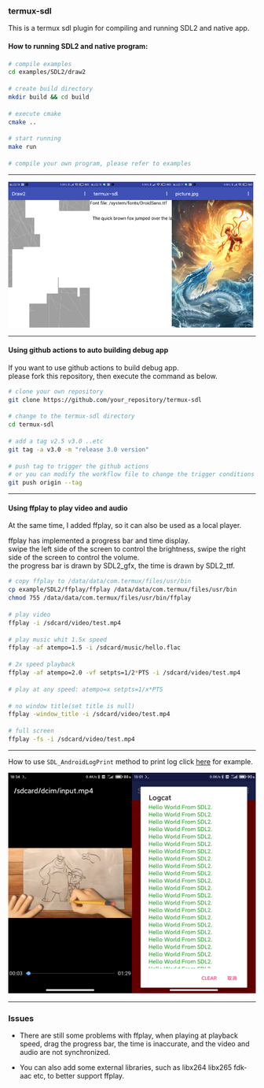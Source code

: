 ### termux-sdl

This is a termux sdl plugin for compiling and running SDL2 and native app.

#### How to running SDL2 and native program:

```bash
# compile examples
cd examples/SDL2/draw2

# create build directory
mkdir build && cd build

# execute cmake 
cmake ..

# start running
make run

# compile your own program, please refer to examples 

```
----

<div align="left">
    <img src="./screenshot/example1.jpg" width="33%" /><img src="./screenshot/example2.jpg" width="33%" /><img src="./screenshot/example3.jpg" width="33%" />
</div>

----
#### Using github actions to auto building debug app
If you want to use github actions to build debug app.</br>
please fork this repository, then execute the command as below.

```bash
# clone your own repository
git clone https://github.com/your_repository/termux-sdl

# change to the termux-sdl directory
cd termux-sdl

# add a tag v2.5 v3.0 ..etc
git tag -a v3.0 -m "release 3.0 version" 

# push tag to trigger the github actions
# or you can modify the workflow file to change the trigger conditions
git push origin --tag

```
----

#### Using ffplay to play video and audio

At the same time, I added ffplay, so it can also be used as a local player.</br>

ffplay has implemented a progress bar and time display.</br>
swipe the left side of the screen to control the brightness, swipe the right side of the screen to control the volume.</br>
the progress bar is drawn by SDL2_gfx, the time is drawn by SDL2_ttf.

```bash
# copy ffplay to /data/data/com.termux/files/usr/bin
cp example/SDL2/ffplay/ffplay /data/data/com.termux/files/usr/bin
chmod 755 /data/data/com.termux/files/usr/bin/ffplay

# play video
ffplay -i /sdcard/video/test.mp4

# play music whit 1.5x speed
ffplay -af atempo=1.5 -i /sdcard/music/hello.flac

# 2x speed playback
ffplay -af atempo=2.0 -vf setpts=1/2*PTS -i /sdcard/video/test.mp4

# play at any speed: atempo=x setpts=1/x*PTS

# no window title(set title is null)
ffplay -window_title -i /sdcard/video/test.mp4

# full screen
ffplay -fs -i /sdcard/video/test.mp4

```

----

How to use `SDL_AndroidLogPrint` method to print log click [here](https://github.com/Lzhiyong/termux-sdl/blob/master/examples/SDL2/testlog/test_log.c) for example.

<div align="left">
    <img src="./screenshot/ffplay.jpg" width="50%" /><img src="./screenshot/log.jpg" width="50%" />
</div>

----
### Issues
* There are still some problems with ffplay, 
when playing at playback speed, drag the progress bar, the time is inaccurate, and the video and audio are not synchronized.

* You can also add some external libraries, such as libx264 libx265 fdk-aac etc, to better support ffplay.

